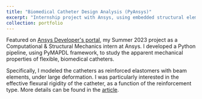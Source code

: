 ```yaml
---
title: "Biomedical Catheter Design Analysis (PyAnsys)"
excerpt: "Internship project with Ansys, using embedded structural elements, in the PyAnsys framework<br/><img src='/images/BMCatheter.png'>"
collection: portfolio
---
```


Featured on [Ansys Developer's portal](https://developer.ansys.com/blog/biomedical-catheter-design-analysis), my Summer 2023 project as a Computational & Structural Mechanics intern at Ansys. I developed a Python pipeline, using PyMAPDL framework, to study the apparent mechanical properties of flexible, biomedical catheters.

Specifically, I modeled the catheters as reinforced elastomers with beam elements, under large deformation. I was particularly interested in the effective flexural rigidity of the catheter, as a function of the reinforcement type. More details can be found in the [article](https://developer.ansys.com/blog/biomedical-catheter-design-analysis).